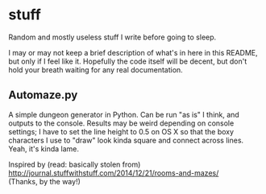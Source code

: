 # stuff
Random and mostly useless stuff I write before going to sleep.

I may or may not keep a brief description of what's in here in this README, but only if I feel like it.
Hopefully the code itself will be decent, but don't hold your breath waiting for any real documentation.

## Automaze.py
A simple dungeon generator in Python. Can be run "as is" I think, and outputs to the console.
Results may be weird depending on console settings; I have to set the line height to 0.5 on OS X so that
the boxy characters I use to "draw" look kinda square and connect across lines. Yeah, it's kinda lame.

Inspired by (read: basically stolen from) http://journal.stuffwithstuff.com/2014/12/21/rooms-and-mazes/  
(Thanks, by the way!)
